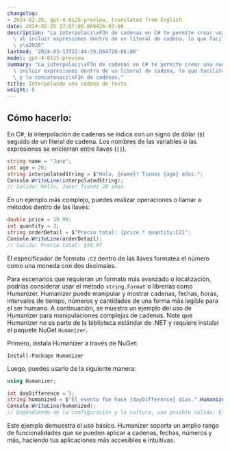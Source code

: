 ```yaml
---
changelog:
- 2024-02-25, gpt-4-0125-preview, translated from English
date: 2024-02-25 17:07:00.069426-07:00
description: "La interpolaci\xF3n de cadenas en C# te permite crear una nueva cadena\
  \ al incluir expresiones dentro de un literal de cadena, lo que facilita el formateo\
  \ y\u2026"
lastmod: '2024-03-13T22:44:59.064720-06:00'
model: gpt-4-0125-preview
summary: "La interpolaci\xF3n de cadenas en C# te permite crear una nueva cadena al\
  \ incluir expresiones dentro de un literal de cadena, lo que facilita el formateo\
  \ y la concatenaci\xF3n de cadenas."
title: Interpolando una cadena de texto
weight: 8
---
```


## Cómo hacerlo:
En C#, la interpolación de cadenas se indica con un signo de dólar (`$`) seguido de un literal de cadena. Los nombres de las variables o las expresiones se encierran entre llaves (`{}`).

```csharp
string name = "Jane";
int age = 28;
string interpolatedString = $"Hola, {name}! Tienes {age} años.";
Console.WriteLine(interpolatedString);
// Salida: Hello, Jane! Tienes 28 años.
```

En un ejemplo más complejo, puedes realizar operaciones o llamar a métodos dentro de las llaves:

```csharp
double price = 19.99;
int quantity = 3;
string orderDetail = $"Precio total: {price * quantity:C2}";
Console.WriteLine(orderDetail);
// Salida: Precio total: $59.97
```
El especificador de formato `:C2` dentro de las llaves formatea el número como una moneda con dos decimales.

Para escenarios que requieran un formato más avanzado o localización, podrías considerar usar el método `string.Format` o librerías como Humanizer. Humanizer puede manipular y mostrar cadenas, fechas, horas, intervalos de tiempo, números y cantidades de una forma más legible para el ser humano. A continuación, se muestra un ejemplo del uso de Humanizer para manipulaciones complejas de cadenas. Note que Humanizer no es parte de la biblioteca estándar de .NET y requiere instalar el paquete NuGet `Humanizer`.

Primero, instala Humanizer a través de NuGet:

```
Install-Package Humanizer
```

Luego, puedes usarlo de la siguiente manera:

```csharp
using Humanizer;

int dayDifference = 5;
string humanized = $"El evento fue hace {dayDifference} días.".Humanize();
Console.WriteLine(humanized);
// Dependiendo de la configuración y la cultura, una posible salida: El evento fue hace 5 días.
```

Este ejemplo demuestra el uso básico. Humanizer soporta un amplio rango de funcionalidades que se pueden aplicar a cadenas, fechas, números y más, haciendo tus aplicaciones más accesibles e intuitivas.
